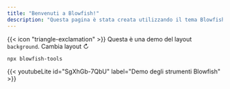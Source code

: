 ```yaml
---
title: "Benvenuti a Blowfish!"
description: "Questa pagina è stata creata utilizzando il tema Blowfish per Hugo."
---
```

<div class="flex px-4 py-2 mb-8 text-base rounded-md bg-primary-100 dark:bg-primary-900">
  <span class="flex items-center ltr:pr-3 rtl:pl-3 text-primary-400">
    {{< icon "triangle-exclamation" >}}
  </span>
  <span class="flex items-center justify-between grow dark:text-neutral-300">
    <span class="prose dark:prose-invert">Questa è una demo del layout <code id="layout">background</code>.</span>
    <pulsante
      id="interruttore-layout-pulsante"
      class="px-4 !text-neutral !no-underline round-md bg-primary-600 hover:!bg-primary-500 dark:bg-primary-800 dark:hover:!bg-primary-700"
    >
      Cambia layout &orarr;
    </pulsante>
  </span>
</div>


```node
npx blowfish-tools
```  

{{< youtubeLite id="SgXhGb-7QbU" label="Demo degli strumenti Blowfish" >}}